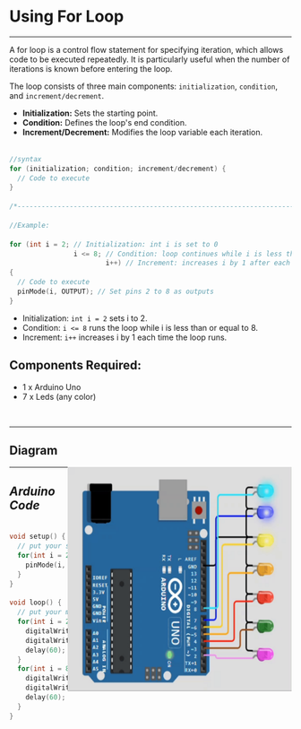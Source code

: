 # Using For Loop

<hr>

A for loop is a control flow statement for specifying iteration, which allows code to be executed repeatedly. 
It is particularly useful when the number of iterations is known before entering the loop.

The loop consists of three main components: `initialization`, `condition`, and `increment/decrement`.

- **Initialization:** Sets the starting point.
- **Condition:** Defines the loop's end condition.
- **Increment/Decrement:** Modifies the loop variable each iteration.

```cpp

//syntax
for (initialization; condition; increment/decrement) {
  // Code to execute
}

/*----------------------------------------------------------------------------------------------------------*/

//Example:

for (int i = 2; // Initialization: int i is set to 0
                i <= 8; // Condition: loop continues while i is less than or equal to 8
                        i++) // Increment: increases i by 1 after each iteration
{ 
  // Code to execute
  pinMode(i, OUTPUT); // Set pins 2 to 8 as outputs
}
```

- Initialization: `int i = 2` sets i to 2.
- Condition: `i <= 8` runs the loop while i is less than or equal to 8.
- Increment: `i++` increases i by 1 each time the loop runs.


## Components Required:

- 1 x Arduino Uno
- 7 x Leds (any color) 
  
<br>
<hr>

## Diagram

<img align="right" width="400" height="400" src="./Docs/Content_gifs/For_loop_demo.gif">
<hr>

## ***Arduino Code***

```cpp

void setup() {
  // put your setup code here, to run once:
  for(int i = 2; i<=8;i++){
    pinMode(i, OUTPUT);
  }
}

void loop() {
  // put your main code here, to run repeatedly:
  for(int i = 2; i<9;i++){
    digitalWrite(i-1, LOW);
    digitalWrite(i, HIGH);
    delay(60);
  }
  for(int i = 8; i>=2;i--){
    digitalWrite(i, HIGH);
    digitalWrite(i+1, LOW);
    delay(60);
  }
}

```